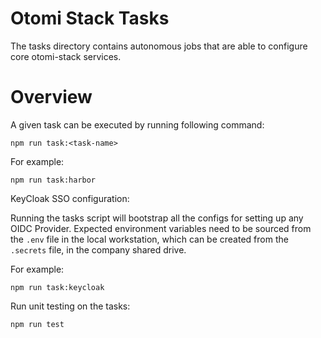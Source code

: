 # Otomi Stack Tasks

The tasks directory contains autonomous jobs that are able to configure core otomi-stack services.

# Overview

A given task can be executed by running following command:

```
npm run task:<task-name>
```

For example:

```
npm run task:harbor
```

KeyCloak SSO configuration:

Running the tasks script will bootstrap all the configs for setting up any OIDC Provider.
Expected environment variables need to be sourced from the `.env` file in the local workstation, which can be created from the `.secrets` file, in the company shared drive.

For example:

```
npm run task:keycloak
```

Run unit testing on the tasks:

```
npm run test
```
